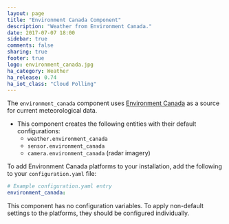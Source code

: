 ```yaml
---
layout: page
title: "Environment Canada Component"
description: "Weather from Environment Canada."
date: 2017-07-07 18:00
sidebar: true
comments: false
sharing: true
footer: true
logo: environment_canada.jpg
ha_category: Weather
ha_release: 0.74
ha_iot_class: "Cloud Polling"
---
```


The `environment_canada` component uses [Environment Canada](https://weather.gc.ca/mainmenu/weather_menu_e.html) as a source for current meteorological data.

- This component creates the following entities with their default configurations:
  - `weather.environment_canada`
  - `sensor.environment_canada`
  - `camera.environment_canada` (radar imagery)

To add Environment Canada platforms to your installation, add the following to your `configuration.yaml` file:

```yaml
# Example configuration.yaml entry
environment_canada:
```

This component has no configuration variables. To apply non-default settings to the platforms, they should be configured individually.
